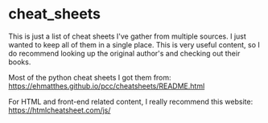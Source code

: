 # cheat_sheets

This is just a list of cheat sheets I've gather from multiple sources. I just wanted to keep all of them in a single place. This is very useful content, so I do recommend looking up the original author's and checking out their books. 

Most of the python cheat sheets I got them from:
https://ehmatthes.github.io/pcc/cheatsheets/README.html

For HTML and front-end related content, I really recommend this website:
https://htmlcheatsheet.com/js/

